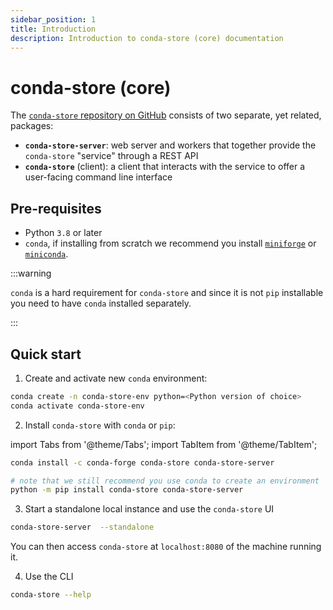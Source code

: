 ```yaml
---
sidebar_position: 1
title: Introduction
description: Introduction to conda-store (core) documentation
---
```


# conda-store (core)

The [`conda-store` repository on GitHub][conda-store-repo] consists of two separate, yet related, packages:

- **`conda-store-server`**: web server and workers that together provide the `conda-store` "service" through a REST API
- **`conda-store`** (client): a client that interacts with the service to offer a user-facing command line interface

## Pre-requisites

- Python `3.8` or later
- `conda`, if installing from scratch we recommend you install [`miniforge`](https://github.com/conda-forge/miniforge) or [`miniconda`](https://docs.anaconda.com/free/miniconda/miniconda-install/).

:::warning

`conda` is a hard requirement for `conda-store` and since it is not `pip` installable you need to have `conda` installed separately.

:::

## Quick start

1. Create and activate new `conda` environment:

```bash
conda create -n conda-store-env python=<Python version of choice>
conda activate conda-store-env
```

2. Install `conda-store` with `conda` or `pip`:

import Tabs from '@theme/Tabs';
import TabItem from '@theme/TabItem';

<Tabs>

<TabItem value="conda" label="conda" default>

```bash
conda install -c conda-forge conda-store conda-store-server
```

</TabItem>

<TabItem value="pip" label="pip" default>

```bash
# note that we still recommend you use conda to create an environment
python -m pip install conda-store conda-store-server
```

</TabItem>

</Tabs>

3. Start a standalone local instance and use the `conda-store` UI

```bash
conda-store-server  --standalone
```

You can then access `conda-store` at `localhost:8080` of the machine running it.

4. Use the CLI

```bash
conda-store --help
```

<!-- External links -->

[conda-store-repo]: https://github.com/conda-incubator/conda-store
